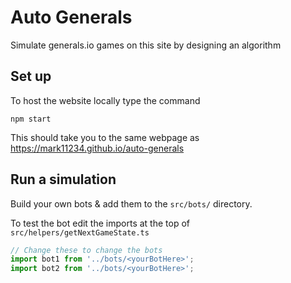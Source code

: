 # Auto Generals

Simulate generals.io games on this site by designing an algorithm

## Set up

To host the website locally type the command 
```shell
npm start
```
This should take you to the same webpage as https://mark11234.github.io/auto-generals 

## Run a simulation

Build your own bots & add them to the `src/bots/` directory.

To test the bot edit the imports at the top of `src/helpers/getNextGameState.ts`

```js
// Change these to change the bots
import bot1 from '../bots/<yourBotHere>';
import bot2 from '../bots/<yourBotHere>';
```
